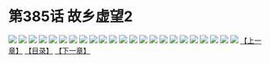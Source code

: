 # 第385话 故乡虚望2
![](https://s2.baozimh.com/scomic/sanyanxiaotianlu-samanhua/0/385-9ndw/1.jpg)
![](https://s2.baozimh.com/scomic/sanyanxiaotianlu-samanhua/0/385-9ndw/2.jpg)
![](https://s2.baozimh.com/scomic/sanyanxiaotianlu-samanhua/0/385-9ndw/3.jpg)
![](https://s2.baozimh.com/scomic/sanyanxiaotianlu-samanhua/0/385-9ndw/4.jpg)
![](https://s2.baozimh.com/scomic/sanyanxiaotianlu-samanhua/0/385-9ndw/5.jpg)
![](https://s2.baozimh.com/scomic/sanyanxiaotianlu-samanhua/0/385-9ndw/6.jpg)
![](https://s2.baozimh.com/scomic/sanyanxiaotianlu-samanhua/0/385-9ndw/7.jpg)
![](https://s2.baozimh.com/scomic/sanyanxiaotianlu-samanhua/0/385-9ndw/8.jpg)
![](https://s2.baozimh.com/scomic/sanyanxiaotianlu-samanhua/0/385-9ndw/9.jpg)
![](https://s2.baozimh.com/scomic/sanyanxiaotianlu-samanhua/0/385-9ndw/10.jpg)
![](https://s2.baozimh.com/scomic/sanyanxiaotianlu-samanhua/0/385-9ndw/11.jpg)
![](https://s2.baozimh.com/scomic/sanyanxiaotianlu-samanhua/0/385-9ndw/12.jpg)
![](https://s2.baozimh.com/scomic/sanyanxiaotianlu-samanhua/0/385-9ndw/13.jpg)
![](https://s2.baozimh.com/scomic/sanyanxiaotianlu-samanhua/0/385-9ndw/14.jpg)
![](https://s2.baozimh.com/scomic/sanyanxiaotianlu-samanhua/0/385-9ndw/15.jpg)
![](https://s2.baozimh.com/scomic/sanyanxiaotianlu-samanhua/0/385-9ndw/16.jpg)
![](https://s2.baozimh.com/scomic/sanyanxiaotianlu-samanhua/0/385-9ndw/17.jpg)
![](https://s2.baozimh.com/scomic/sanyanxiaotianlu-samanhua/0/385-9ndw/18.jpg)
![](https://s2.baozimh.com/scomic/sanyanxiaotianlu-samanhua/0/385-9ndw/19.jpg)
![](https://s2.baozimh.com/scomic/sanyanxiaotianlu-samanhua/0/385-9ndw/20.jpg)
![](https://s2.baozimh.com/scomic/sanyanxiaotianlu-samanhua/0/385-9ndw/21.jpg)
![](https://s2.baozimh.com/scomic/sanyanxiaotianlu-samanhua/0/385-9ndw/22.jpg)
![](https://s2.baozimh.com/scomic/sanyanxiaotianlu-samanhua/0/385-9ndw/23.jpg)
[【上一章】](./385.md)
[【目录】](./README.md)
[【下一章】](./387.md)
